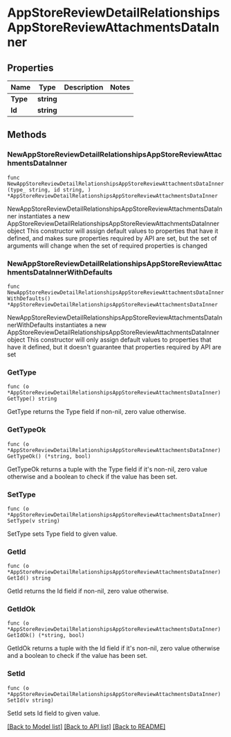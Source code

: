 # AppStoreReviewDetailRelationshipsAppStoreReviewAttachmentsDataInner

## Properties

Name | Type | Description | Notes
------------ | ------------- | ------------- | -------------
**Type** | **string** |  | 
**Id** | **string** |  | 

## Methods

### NewAppStoreReviewDetailRelationshipsAppStoreReviewAttachmentsDataInner

`func NewAppStoreReviewDetailRelationshipsAppStoreReviewAttachmentsDataInner(type_ string, id string, ) *AppStoreReviewDetailRelationshipsAppStoreReviewAttachmentsDataInner`

NewAppStoreReviewDetailRelationshipsAppStoreReviewAttachmentsDataInner instantiates a new AppStoreReviewDetailRelationshipsAppStoreReviewAttachmentsDataInner object
This constructor will assign default values to properties that have it defined,
and makes sure properties required by API are set, but the set of arguments
will change when the set of required properties is changed

### NewAppStoreReviewDetailRelationshipsAppStoreReviewAttachmentsDataInnerWithDefaults

`func NewAppStoreReviewDetailRelationshipsAppStoreReviewAttachmentsDataInnerWithDefaults() *AppStoreReviewDetailRelationshipsAppStoreReviewAttachmentsDataInner`

NewAppStoreReviewDetailRelationshipsAppStoreReviewAttachmentsDataInnerWithDefaults instantiates a new AppStoreReviewDetailRelationshipsAppStoreReviewAttachmentsDataInner object
This constructor will only assign default values to properties that have it defined,
but it doesn't guarantee that properties required by API are set

### GetType

`func (o *AppStoreReviewDetailRelationshipsAppStoreReviewAttachmentsDataInner) GetType() string`

GetType returns the Type field if non-nil, zero value otherwise.

### GetTypeOk

`func (o *AppStoreReviewDetailRelationshipsAppStoreReviewAttachmentsDataInner) GetTypeOk() (*string, bool)`

GetTypeOk returns a tuple with the Type field if it's non-nil, zero value otherwise
and a boolean to check if the value has been set.

### SetType

`func (o *AppStoreReviewDetailRelationshipsAppStoreReviewAttachmentsDataInner) SetType(v string)`

SetType sets Type field to given value.


### GetId

`func (o *AppStoreReviewDetailRelationshipsAppStoreReviewAttachmentsDataInner) GetId() string`

GetId returns the Id field if non-nil, zero value otherwise.

### GetIdOk

`func (o *AppStoreReviewDetailRelationshipsAppStoreReviewAttachmentsDataInner) GetIdOk() (*string, bool)`

GetIdOk returns a tuple with the Id field if it's non-nil, zero value otherwise
and a boolean to check if the value has been set.

### SetId

`func (o *AppStoreReviewDetailRelationshipsAppStoreReviewAttachmentsDataInner) SetId(v string)`

SetId sets Id field to given value.



[[Back to Model list]](../README.md#documentation-for-models) [[Back to API list]](../README.md#documentation-for-api-endpoints) [[Back to README]](../README.md)


